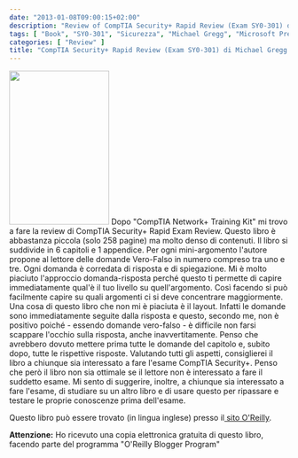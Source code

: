 ```yaml
---
date: "2013-01-08T09:00:15+02:00"
description: "Review of CompTIA Security+ Rapid Review (Exam SY0-301) di Michael Gregg (Microsoft Press)"
tags: [ "Book", "SY0-301", "Sicurezza", "Michael Gregg", "Microsoft Press" ]
categories: [ "Review" ]
title: "CompTIA Security+ Rapid Review (Exam SY0-301) di Michael Gregg (Microsoft Press)"
---
```

<img class="alignleft" alt="" src="http://akamaicovers.oreilly.com/images/9780735666856/cat.gif" width="180" height="278" />
Dopo "CompTIA Network+ Training Kit" mi trovo a fare la review di CompTIA Security+ Rapid Exam Review.
Questo libro è abbastanza piccola (solo 258 pagine) ma molto denso di contenuti.
Il libro si suddivide in 6 capitoli e 1 appendice.
Per ogni mini-argomento l'autore propone al lettore delle domande Vero-Falso in numero compreso tra uno e tre.
Ogni domanda è corredata di risposta e di spiegazione. Mi è molto piaciuto l'approccio domanda-risposta perché questo ti permette di capire immediatamente qual'è il tuo livello su quell'argomento.
Così facendo si può facilmente capire su quali argomenti ci si deve concentrare maggiormente.
Una cosa di questo libro che non mi è piaciuta è il layout.
Infatti le domande sono immediatamente seguite dalla risposta e questo, secondo me, non è positivo poiché - essendo domande vero-falso - è difficile non farsi scappare l'occhio sulla risposta, anche inavvertitamente.
Penso che avrebbero dovuto mettere prima tutte le domande del capitolo e, subito dopo, tutte le rispettive risposte.
Valutando tutti gli aspetti, consiglierei il libro a chiunque sia interessato a fare l'esame CompTIA Security+.
Penso che però il libro non sia ottimale se il lettore non è interessato a fare il suddetto esame.
Mi sento di suggerire, inoltre, a chiunque sia interessato a fare l'esame, di studiare su un altro libro e di usare questo per ripassare e testare le proprie conoscenze prima dell'esame.

Questo libro può essere trovato (in lingua inglese) presso il<a href="http://shop.oreilly.com/product/0790145349989.do"> sito O'Reilly</a>.

**Attenzione:** Ho ricevuto una copia elettronica gratuita di questo libro, facendo parte del programma "O'Reilly Blogger Program"
